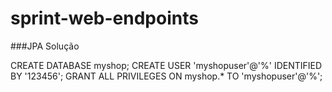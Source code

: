 # sprint-web-endpoints

###JPA Solução


CREATE DATABASE myshop;
CREATE USER 'myshopuser'@'%' IDENTIFIED BY '123456';
GRANT ALL PRIVILEGES ON myshop.* TO 'myshopuser'@'%';

